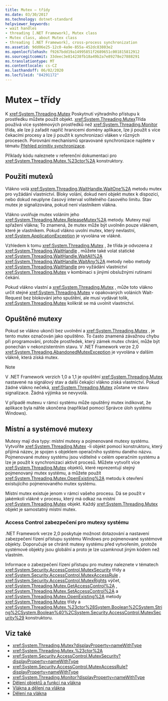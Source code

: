 ```yaml
---
title: Mutex – třídy
ms.date: 03/30/2017
ms.technology: dotnet-standard
helpviewer_keywords:
- wait handles
- threading [.NET Framework], Mutex class
- Mutex class, about Mutex class
- threading [.NET Framework], cross-process synchronization
ms.assetid: 9dd06e25-12c0-4a9e-855a-452dc83803e2
ms.openlocfilehash: f9267bdd19a14995851f2689651c001815812912
ms.sourcegitcommit: 33deec3e814238fb18a49b2a7e89278e27888291
ms.translationtype: MT
ms.contentlocale: cs-CZ
ms.lasthandoff: 06/02/2020
ms.locfileid: "84291172"
---
```

# <a name="mutexes"></a>Mutex – třídy
K <xref:System.Threading.Mutex> Poskytnutí výhradního přístupu k prostředku můžete použít objekt. <xref:System.Threading.Mutex>Třída používá více systémových prostředků než <xref:System.Threading.Monitor> třída, ale lze ji zařadit napříč hranicemi domény aplikace, lze ji použít s více čekacími procesy a lze ji použít k synchronizaci vláken v různých procesech. Porovnání mechanismů spravované synchronizace najdete v tématu [Přehled primitiv synchronizace](overview-of-synchronization-primitives.md).  
  
 Příklady kódu naleznete v referenční dokumentaci pro <xref:System.Threading.Mutex.%23ctor%2A> konstruktory.  
  
## <a name="using-mutexes"></a>Použití mutexů  
 Vlákno volá <xref:System.Threading.WaitHandle.WaitOne%2A> metodu mutex pro vyžádání vlastnictví. Bloky volání, dokud není objekt mutex k dispozici, nebo dokud neuplyne časový interval volitelného časového limitu. Stav mutex je signalizována, pokud není vlastníkem vlákna.  
  
 Vlákno uvolňuje mutex voláním jeho <xref:System.Threading.Mutex.ReleaseMutex%2A> metody. Mutexy mají spřažení vlákna; To znamená, že mutex může být uvolněn pouze vláknem, které je vlastníkem. Pokud vlákno uvolní mutex, který nevlastní, <xref:System.ApplicationException> je vyvolána ve vlákně.  
  
 Vzhledem k tomu <xref:System.Threading.Mutex> , že třída je odvozena z <xref:System.Threading.WaitHandle> , můžete také volat statické <xref:System.Threading.WaitHandle.WaitAll%2A> <xref:System.Threading.WaitHandle.WaitAny%2A> metody nebo metody <xref:System.Threading.WaitHandle> pro vyžádání vlastnictví <xref:System.Threading.Mutex> v kombinaci s jinými obslužnými rutinami čekání.  
  
 Pokud vlákno vlastní a <xref:System.Threading.Mutex> , může toto vlákno určit stejné <xref:System.Threading.Mutex> v opakovaných voláních Wait-Request bez blokování jeho spuštění, ale musí vydávat tolik, <xref:System.Threading.Mutex> kolikrát se má uvolnit vlastnictví.  
  
## <a name="abandoned-mutexes"></a>Opuštěné mutexy  
 Pokud se vlákno ukončí bez uvolnění a <xref:System.Threading.Mutex> , je tento mutex označován jako opuštěno. To často znamená závažnou chybu při programování, protože prostředek, který zámek mutex chrání, může být ponechán v nekonzistentním stavu. V .NET Framework verze 2,0 <xref:System.Threading.AbandonedMutexException> je vyvolána v dalším vlákně, která získá mutex.  
  
> [!NOTE]
> V .NET Framework verzích 1,0 a 1,1 je opuštění <xref:System.Threading.Mutex> nastavené na signálový stav a další čekající vlákno získá vlastnictví. Pokud žádné vlákno nečeká, <xref:System.Threading.Mutex> zůstane ve stavu signalizace. Žádná výjimka se nevyvolá.  
  
 V případě mutexu v rámci systému může opuštěný mutex indikovat, že aplikace byla náhle ukončena (například pomocí Správce úloh systému Windows).  
  
## <a name="local-and-system-mutexes"></a>Místní a systémové mutexy  
 Mutexy mají dva typy: místní mutexy a pojmenované mutexy systému. Vytvoříte <xref:System.Threading.Mutex> -li objekt pomocí konstruktoru, který přijímá název, je spojen s objektem operačního systému daného názvu. Pojmenované mutexy systému jsou viditelné v celém operačním systému a lze je použít k synchronizaci aktivit procesů. Můžete vytvořit více <xref:System.Threading.Mutex> objektů, které reprezentují stejný pojmenovaný mutex systému, a můžete použít <xref:System.Threading.Mutex.OpenExisting%2A> metodu k otevření existujícího pojmenovaného mutex systému.  
  
 Místní mutex existuje jenom v rámci vašeho procesu. Dá se použít v jakémkoli vlákně v procesu, který má odkaz na místní <xref:System.Threading.Mutex> objekt. Každý <xref:System.Threading.Mutex> objekt je samostatný místní mutex.  
  
### <a name="access-control-security-for-system-mutexes"></a>Access Control zabezpečení pro mutexy systému  
 .NET Framework verze 2,0 poskytuje možnost dotazování a nastavení zabezpečení řízení přístupu systému Windows pro pojmenované systémové objekty. Doporučuje se chránit mutexy systému před vytvořením, protože systémové objekty jsou globální a proto je lze uzamknout jiným kódem než vlastním.  
  
 Informace o zabezpečení řízení přístupu pro mutexy naleznete v tématech <xref:System.Security.AccessControl.MutexSecurity> třídy a <xref:System.Security.AccessControl.MutexAccessRule> , <xref:System.Security.AccessControl.MutexRights> výčet, <xref:System.Threading.Mutex.GetAccessControl%2A> , <xref:System.Threading.Mutex.SetAccessControl%2A> a <xref:System.Threading.Mutex.OpenExisting%2A> metody <xref:System.Threading.Mutex> třídy a <xref:System.Threading.Mutex.%23ctor%28System.Boolean%2CSystem.String%2CSystem.Boolean%40%2CSystem.Security.AccessControl.MutexSecurity%29> konstruktoru.  
  
## <a name="see-also"></a>Viz také

- <xref:System.Threading.Mutex?displayProperty=nameWithType>
- <xref:System.Threading.Mutex.%23ctor%2A>
- <xref:System.Security.AccessControl.MutexSecurity?displayProperty=nameWithType>
- <xref:System.Security.AccessControl.MutexAccessRule?displayProperty=nameWithType>
- <xref:System.Threading.Monitor?displayProperty=nameWithType>
- [Dělení objektů a funkcí na vlákna](threading-objects-and-features.md)
- [Vlákna a dělení na vlákna](threads-and-threading.md)
- [Dělení na vlákna](index.md)
